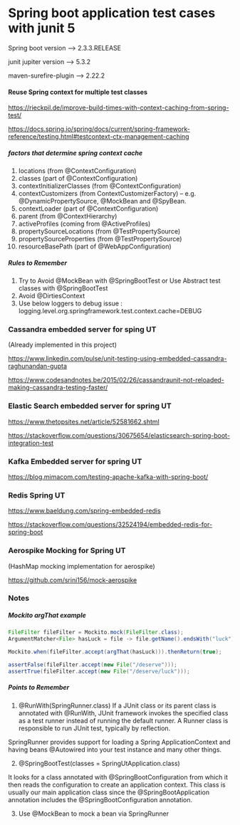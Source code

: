 # Spring boot application test cases with junit 5 #


Spring boot version --> 2.3.3.RELEASE

junit jupiter version --> 5.3.2

maven-surefire-plugin --> 2.22.2


#### Reuse Spring context for multiple test classes ####
https://rieckpil.de/improve-build-times-with-context-caching-from-spring-test/

https://docs.spring.io/spring/docs/current/spring-framework-reference/testing.html#testcontext-ctx-management-caching


##### factors that determine spring context cache #####
1. locations (from @ContextConfiguration)
2. classes (part of @ContextConfiguration)
3. contextInitializerClasses (from @ContextConfiguration)
4. contextCustomizers (from ContextCustomizerFactory) – e.g. @DynamicPropertySource, @MockBean and @SpyBean.
5. contextLoader (part of @ContextConfiguration)
5. parent (from @ContextHierarchy)
6. activeProfiles (coming from @ActiveProfiles)
7. propertySourceLocations (from @TestPropertySource)
8. propertySourceProperties (from @TestPropertySource)
9. resourceBasePath (part of @WebAppConfiguration)


##### Rules to Remember #####
1. Try to Avoid @MockBean with @SpringBootTest or Use Abstract test classes with @SpringBootTest
2. Avoid @DirtiesContext
3. Use below loggers to debug issue : logging.level.org.springframework.test.context.cache=DEBUG


### Cassandra embedded server for sping UT ###
(Already implemented in this project)

https://www.linkedin.com/pulse/unit-testing-using-embedded-cassandra-raghunandan-gupta

https://www.codesandnotes.be/2015/02/26/cassandraunit-not-reloaded-making-cassandra-testing-faster/


### Elastic Search embedded server for spring UT ###

https://www.thetopsites.net/article/52581662.shtml

https://stackoverflow.com/questions/30675654/elasticsearch-spring-boot-integration-test


### Kafka Embedded server for spring UT ###

https://blog.mimacom.com/testing-apache-kafka-with-spring-boot/


### Redis Spring UT ###

https://www.baeldung.com/spring-embedded-redis

https://stackoverflow.com/questions/32524194/embedded-redis-for-spring-boot


###  Aerospike Mocking for Spring UT ###
(HashMap mocking implementation for aerospike)

https://github.com/srini156/mock-aerospike


### Notes ###

##### Mockito argThat example #####

```Java
FileFilter fileFilter = Mockito.mock(FileFilter.class);
ArgumentMatcher<File> hasLuck = file -> file.getName().endsWith("luck");

Mockito.when(fileFilter.accept(argThat(hasLuck))).thenReturn(true);

assertFalse(fileFilter.accept(new File("/deserve")));
assertTrue(fileFilter.accept(new File("/deserve/luck")));
```


##### Points to Remember #####

1. @RunWith(SpringRunner.class)
 If a JUnit class or its parent class is annotated with @RunWith, JUnit framework invokes the
 specified class as a test runner instead of running the default runner. A Runner class is
 responsible to run JUnit test, typically by reflection.

 SpringRunner provides support for loading a Spring ApplicationContext and having
 beans @Autowired into your test instance and many other things.

2. @SpringBootTest(classes = SpringUtApplication.class)

 It looks for a class annotated with @SpringBootConfiguration from which it then reads the
 configuration to create an application context. This class is usually our main application class
 since the @SpringBootApplication annotation includes the @SpringBootConfiguration annotation.

3. Use @MockBean to mock a bean via SpringRunner
